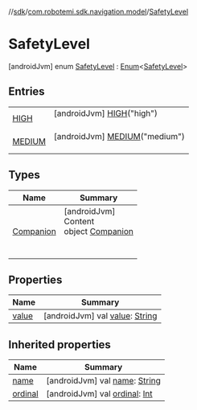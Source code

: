 //[sdk](../../../index.md)/[com.robotemi.sdk.navigation.model](../index.md)/[SafetyLevel](index.md)



# SafetyLevel  
 [androidJvm] enum [SafetyLevel](index.md) : [Enum](https://kotlinlang.org/api/latest/jvm/stdlib/kotlin/-enum/index.html)<[SafetyLevel](index.md)>    


## Entries  
  
| | |
|---|---|
| <a name="com.robotemi.sdk.navigation.model/SafetyLevel.HIGH///PointingToDeclaration/"></a>[HIGH](-h-i-g-h/index.md)| <a name="com.robotemi.sdk.navigation.model/SafetyLevel.HIGH///PointingToDeclaration/"></a> [androidJvm] [HIGH](-h-i-g-h/index.md)("high")  <br>   <br>|
| <a name="com.robotemi.sdk.navigation.model/SafetyLevel.MEDIUM///PointingToDeclaration/"></a>[MEDIUM](-m-e-d-i-u-m/index.md)| <a name="com.robotemi.sdk.navigation.model/SafetyLevel.MEDIUM///PointingToDeclaration/"></a> [androidJvm] [MEDIUM](-m-e-d-i-u-m/index.md)("medium")  <br>   <br>|


## Types  
  
|  Name |  Summary | 
|---|---|
| <a name="com.robotemi.sdk.navigation.model/SafetyLevel.Companion///PointingToDeclaration/"></a>[Companion](-companion/index.md)| <a name="com.robotemi.sdk.navigation.model/SafetyLevel.Companion///PointingToDeclaration/"></a>[androidJvm]  <br>Content  <br>object [Companion](-companion/index.md)  <br><br><br>|


## Properties  
  
|  Name |  Summary | 
|---|---|
| <a name="com.robotemi.sdk.navigation.model/SafetyLevel/value/#/PointingToDeclaration/"></a>[value](value.md)| <a name="com.robotemi.sdk.navigation.model/SafetyLevel/value/#/PointingToDeclaration/"></a> [androidJvm] val [value](value.md): [String](https://kotlinlang.org/api/latest/jvm/stdlib/kotlin/-string/index.html)   <br>|


## Inherited properties  
  
|  Name |  Summary | 
|---|---|
| <a name="com.robotemi.sdk.navigation.model/SafetyLevel/name/#/PointingToDeclaration/"></a>[name](index.md#%5Bcom.robotemi.sdk.navigation.model%2FSafetyLevel%2Fname%2F%23%2FPointingToDeclaration%2F%5D%2FProperties%2F-2100633493)| <a name="com.robotemi.sdk.navigation.model/SafetyLevel/name/#/PointingToDeclaration/"></a> [androidJvm] val [name](index.md#%5Bcom.robotemi.sdk.navigation.model%2FSafetyLevel%2Fname%2F%23%2FPointingToDeclaration%2F%5D%2FProperties%2F-2100633493): [String](https://kotlinlang.org/api/latest/jvm/stdlib/kotlin/-string/index.html)   <br>|
| <a name="com.robotemi.sdk.navigation.model/SafetyLevel/ordinal/#/PointingToDeclaration/"></a>[ordinal](index.md#%5Bcom.robotemi.sdk.navigation.model%2FSafetyLevel%2Fordinal%2F%23%2FPointingToDeclaration%2F%5D%2FProperties%2F-2100633493)| <a name="com.robotemi.sdk.navigation.model/SafetyLevel/ordinal/#/PointingToDeclaration/"></a> [androidJvm] val [ordinal](index.md#%5Bcom.robotemi.sdk.navigation.model%2FSafetyLevel%2Fordinal%2F%23%2FPointingToDeclaration%2F%5D%2FProperties%2F-2100633493): [Int](https://kotlinlang.org/api/latest/jvm/stdlib/kotlin/-int/index.html)   <br>|

